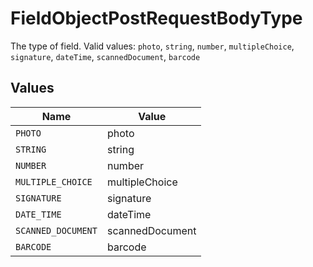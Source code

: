 # FieldObjectPostRequestBodyType

The type of field.  Valid values: `photo`, `string`, `number`, `multipleChoice`, `signature`, `dateTime`, `scannedDocument`, `barcode`


## Values

| Name               | Value              |
| ------------------ | ------------------ |
| `PHOTO`            | photo              |
| `STRING`           | string             |
| `NUMBER`           | number             |
| `MULTIPLE_CHOICE`  | multipleChoice     |
| `SIGNATURE`        | signature          |
| `DATE_TIME`        | dateTime           |
| `SCANNED_DOCUMENT` | scannedDocument    |
| `BARCODE`          | barcode            |